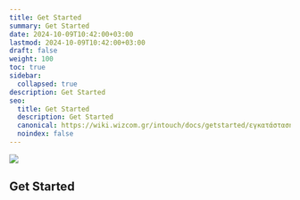 ```yaml
---
title: Get Started
summary: Get Started
date: 2024-10-09T10:42:00+03:00
lastmod: 2024-10-09T10:42:00+03:00
draft: false
weight: 100
toc: true
sidebar:
  collapsed: true
description: Get Started
seo:
  title: Get Started
  description: Get Started
  canonical: https://wiki.wizcom.gr/intouch/docs/getstarted/εγκατάσταση-προαπαιτούμενου-λογισμικού/
  noindex: false
---
```


![](/images/intouch.png)

## Get Started
